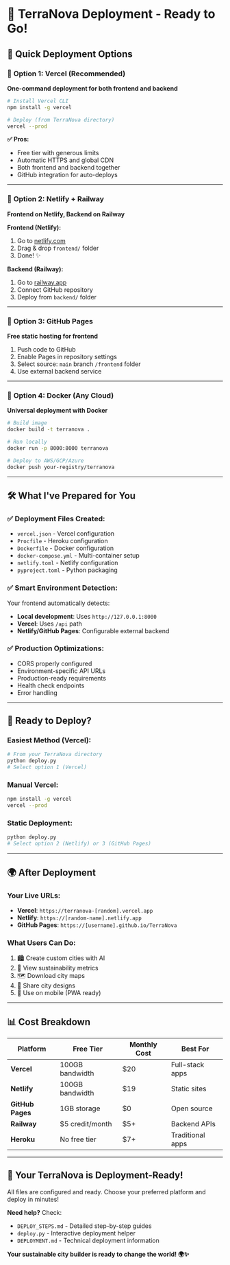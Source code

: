 # 🚀 TerraNova Deployment - Ready to Go!

## 🎯 **Quick Deployment Options**

### 🥇 **Option 1: Vercel (Recommended)**
**One-command deployment for both frontend and backend**

```bash
# Install Vercel CLI
npm install -g vercel

# Deploy (from TerraNova directory)
vercel --prod
```

**✅ Pros:**
- Free tier with generous limits
- Automatic HTTPS and global CDN
- Both frontend and backend together
- GitHub integration for auto-deploys

---

### 🥈 **Option 2: Netlify + Railway**
**Frontend on Netlify, Backend on Railway**

**Frontend (Netlify):**
1. Go to [netlify.com](https://netlify.com)
2. Drag & drop `frontend/` folder
3. Done! ✨

**Backend (Railway):**
1. Go to [railway.app](https://railway.app)
2. Connect GitHub repository
3. Deploy from `backend/` folder

---

### 🥉 **Option 3: GitHub Pages**
**Free static hosting for frontend**

1. Push code to GitHub
2. Enable Pages in repository settings
3. Select source: `main` branch `/frontend` folder
4. Use external backend service

---

### 🐳 **Option 4: Docker (Any Cloud)**
**Universal deployment with Docker**

```bash
# Build image
docker build -t terranova .

# Run locally
docker run -p 8000:8000 terranova

# Deploy to AWS/GCP/Azure
docker push your-registry/terranova
```

---

## 🛠️ **What I've Prepared for You**

### ✅ **Deployment Files Created:**
- `vercel.json` - Vercel configuration
- `Procfile` - Heroku configuration
- `Dockerfile` - Docker configuration
- `docker-compose.yml` - Multi-container setup
- `netlify.toml` - Netlify configuration
- `pyproject.toml` - Python packaging

### ✅ **Smart Environment Detection:**
Your frontend automatically detects:
- **Local development**: Uses `http://127.0.0.1:8000`
- **Vercel**: Uses `/api` path
- **Netlify/GitHub Pages**: Configurable external backend

### ✅ **Production Optimizations:**
- CORS properly configured
- Environment-specific API URLs
- Production-ready requirements
- Health check endpoints
- Error handling

---

## 🚀 **Ready to Deploy?**

### **Easiest Method (Vercel):**
```bash
# From your TerraNova directory
python deploy.py
# Select option 1 (Vercel)
```

### **Manual Vercel:**
```bash
npm install -g vercel
vercel --prod
```

### **Static Deployment:**
```bash
python deploy.py
# Select option 2 (Netlify) or 3 (GitHub Pages)
```

---

## 🌍 **After Deployment**

### **Your Live URLs:**
- **Vercel**: `https://terranova-[random].vercel.app`
- **Netlify**: `https://[random-name].netlify.app`
- **GitHub Pages**: `https://[username].github.io/TerraNova`

### **What Users Can Do:**
1. 🏙️ Create custom cities with AI
2. 🌱 View sustainability metrics
3. 🗺️ Download city maps
4. 🔗 Share city designs
5. 📱 Use on mobile (PWA ready)

---

## 📊 **Cost Breakdown**

| Platform | Free Tier | Monthly Cost | Best For |
|----------|-----------|--------------|----------|
| **Vercel** | 100GB bandwidth | $20 | Full-stack apps |
| **Netlify** | 100GB bandwidth | $19 | Static sites |
| **GitHub Pages** | 1GB storage | $0 | Open source |
| **Railway** | $5 credit/month | $5+ | Backend APIs |
| **Heroku** | No free tier | $7+ | Traditional apps |

---

## 🎉 **Your TerraNova is Deployment-Ready!**

All files are configured and ready. Choose your preferred platform and deploy in minutes!

**Need help?** Check:
- `DEPLOY_STEPS.md` - Detailed step-by-step guides
- `deploy.py` - Interactive deployment helper
- `DEPLOYMENT.md` - Technical deployment information

**Your sustainable city builder is ready to change the world! 🌍✨**
